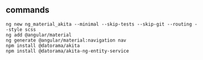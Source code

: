 ## commands

    ng new ng_material_akita --minimal --skip-tests --skip-git --routing --style scss
    ng add @angular/material
    ng generate @angular/material:navigation nav
    npm install @datorama/akita
    npm install @datorama/akita-ng-entity-service
